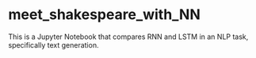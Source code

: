 # meet_shakespeare_with_NN

This is a Jupyter Notebook that compares RNN and LSTM in an NLP task, specifically text generation.
